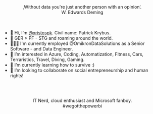 <div align="center">
‚Without data you're just another person with an opinion‘. <br>
W. Edwards Deming
</div>
<br><br>

- 👋 Hi, I’m [@xristospk](https://linktr.ee/xristospk). Civil name: Patrick Krybus.
- 📍 GER > PF - STG and roaming around the world.
- 🧑🏼‍💻 I'm currently employed @OmikronDataSolutions as a Senior Software - and Data Engineer.
- 👀 I’m interested in Azure, Coding, Automatization, Fitness, Cars, Terraristics, Travel, Diving, Gaming.
- 🌱 I’m currently learning how to survive :)
- 💞️ I’m looking to collaborate on social entrepreneurship and human rights!

<br><br>

<div align="center">

IT Nerd, cloud enthusiast and Microsoft fanboy. <br>
#wegotthepowerbi
 <br><br>

 </div>

<!---
xristospk/xristospk is a ✨ special ✨ repository because its `README.md` (this file) appears on your GitHub profile.
You can click the Preview link to take a look at your changes.
--->
